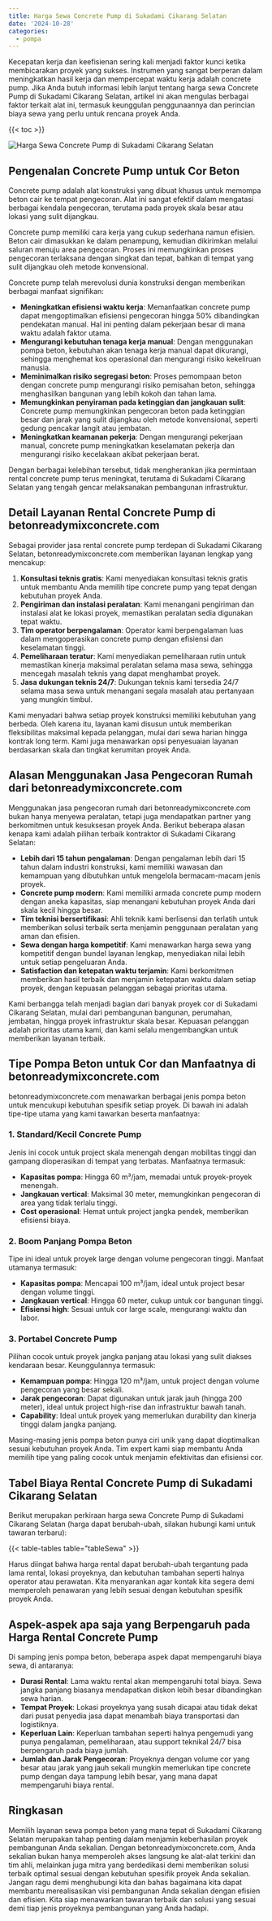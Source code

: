 ```yaml
---
title: Harga Sewa Concrete Pump di Sukadami Cikarang Selatan
date: '2024-10-28'
categories:
  - pompa
---
```


Kecepatan kerja dan keefisienan sering kali menjadi faktor kunci ketika membicarakan proyek yang sukses. Instrumen yang sangat berperan dalam meningkatkan hasil kerja dan mempercepat waktu kerja adalah concrete pump. Jika Anda butuh informasi lebih lanjut tentang harga sewa Concrete Pump di Sukadami Cikarang Selatan, artikel ini akan mengulas berbagai faktor terkait alat ini, termasuk keunggulan penggunaannya dan perincian biaya sewa yang perlu untuk rencana proyek Anda.

{{< toc >}}

![Harga Sewa Concrete Pump di Sukadami Cikarang Selatan](https://betoncor8.github.io/pump/concrete-pump%20(19).png)

## Pengenalan Concrete Pump untuk Cor Beton

Concrete pump adalah alat konstruksi yang dibuat khusus untuk memompa beton cair ke tempat pengecoran. Alat ini sangat efektif dalam mengatasi berbagai kendala pengecoran, terutama pada proyek skala besar atau lokasi yang sulit dijangkau.

Concrete pump memiliki cara kerja yang cukup sederhana namun efisien. Beton cair dimasukkan ke dalam penampung, kemudian dikirimkan melalui saluran menuju area pengecoran. Proses ini memungkinkan proses pengecoran terlaksana dengan singkat dan tepat, bahkan di tempat yang sulit dijangkau oleh metode konvensional.

Concrete pump telah merevolusi dunia konstruksi dengan memberikan berbagai manfaat signifikan:

- **Meningkatkan efisiensi waktu kerja**: Memanfaatkan concrete pump dapat mengoptimalkan efisiensi pengecoran hingga 50% dibandingkan pendekatan manual. Hal ini penting dalam pekerjaan besar di mana waktu adalah faktor utama.
- **Mengurangi kebutuhan tenaga kerja manual**: Dengan menggunakan pompa beton, kebutuhan akan tenaga kerja manual dapat dikurangi, sehingga menghemat kos operasional dan mengurangi risiko kekeliruan manusia.
- **Meminimalkan risiko segregasi beton**: Proses pemompaan beton dengan concrete pump mengurangi risiko pemisahan beton, sehingga menghasilkan bangunan yang lebih kokoh dan tahan lama.
- **Memungkinkan penyiraman pada ketinggian dan jangkauan sulit**: Concrete pump memungkinkan pengecoran beton pada ketinggian besar dan jarak yang sulit dijangkau oleh metode konvensional, seperti gedung pencakar langit atau jembatan.
- **Meningkatkan keamanan pekerja**: Dengan mengurangi pekerjaan manual, concrete pump meningkatkan keselamatan pekerja dan mengurangi risiko kecelakaan akibat pekerjaan berat.

Dengan berbagai kelebihan tersebut, tidak mengherankan jika permintaan rental concrete pump terus meningkat, terutama di Sukadami Cikarang Selatan yang tengah gencar melaksanakan pembangunan infrastruktur.

## Detail Layanan Rental Concrete Pump di betonreadymixconcrete.com

Sebagai provider jasa rental concrete pump terdepan di Sukadami Cikarang Selatan, betonreadymixconcrete.com memberikan layanan lengkap yang mencakup:

1. **Konsultasi teknis gratis**: Kami menyediakan konsultasi teknis gratis untuk membantu Anda memilih tipe concrete pump yang tepat dengan kebutuhan proyek Anda.
2. **Pengiriman dan instalasi peralatan**: Kami menangani pengiriman dan instalasi alat ke lokasi proyek, memastikan peralatan sedia digunakan tepat waktu.
3. **Tim operator berpengalaman**: Operator kami berpengalaman luas dalam mengoperasikan concrete pump dengan efisiensi dan keselamatan tinggi.
4. **Pemeliharaan teratur**: Kami menyediakan pemeliharaan rutin untuk memastikan kinerja maksimal peralatan selama masa sewa, sehingga mencegah masalah teknis yang dapat menghambat proyek.
5. **Jasa dukungan teknis 24/7**: Dukungan teknis kami tersedia 24/7 selama masa sewa untuk menangani segala masalah atau pertanyaan yang mungkin timbul.

Kami menyadari bahwa setiap proyek konstruksi memiliki kebutuhan yang berbeda. Oleh karena itu, layanan kami disusun untuk memberikan fleksibilitas maksimal kepada pelanggan, mulai dari sewa harian hingga kontrak long term. Kami juga menawarkan opsi penyesuaian layanan berdasarkan skala dan tingkat kerumitan proyek Anda.

## Alasan Menggunakan Jasa Pengecoran Rumah dari betonreadymixconcrete.com

Menggunakan jasa pengecoran rumah dari betonreadymixconcrete.com bukan hanya menyewa peralatan, tetapi juga mendapatkan partner yang berkomitmen untuk kesuksesan proyek Anda. Berikut beberapa alasan kenapa kami adalah pilihan terbaik kontraktor di Sukadami Cikarang Selatan:

- **Lebih dari 15 tahun pengalaman**: Dengan pengalaman lebih dari 15 tahun dalam industri konstruksi, kami memiliki wawasan dan kemampuan yang dibutuhkan untuk mengelola bermacam-macam jenis proyek.
- **Concrete pump modern**: Kami memiliki armada concrete pump modern dengan aneka kapasitas, siap menangani kebutuhan proyek Anda dari skala kecil hingga besar.
- **Tim teknisi bersertifikasi**: Ahli teknik kami berlisensi dan terlatih untuk memberikan solusi terbaik serta menjamin penggunaan peralatan yang aman dan efisien.
- **Sewa dengan harga kompetitif**: Kami menawarkan harga sewa yang kompetitif dengan bundel layanan lengkap, menyediakan nilai lebih untuk setiap pengeluaran Anda.
- **Satisfaction dan ketepatan waktu terjamin**: Kami berkomitmen memberikan hasil terbaik dan menjamin ketepatan waktu dalam setiap proyek, dengan kepuasan pelanggan sebagai prioritas utama.

Kami berbangga telah menjadi bagian dari banyak proyek cor di Sukadami Cikarang Selatan, mulai dari pembangunan bangunan, perumahan, jembatan, hingga proyek infrastruktur skala besar. Kepuasan pelanggan adalah prioritas utama kami, dan kami selalu mengembangkan untuk memberikan layanan terbaik.

## Tipe Pompa Beton untuk Cor dan Manfaatnya di betonreadymixconcrete.com

betonreadymixconcrete.com menawarkan berbagai jenis pompa beton untuk mencukupi kebutuhan spesifik setiap proyek. Di bawah ini adalah tipe-tipe utama yang kami tawarkan beserta manfaatnya:

### 1\. Standard/Kecil Concrete Pump

Jenis ini cocok untuk project skala menengah dengan mobilitas tinggi dan gampang dioperasikan di tempat yang terbatas. Manfaatnya termasuk:

- **Kapasitas pompa**: Hingga 60 m³/jam, memadai untuk proyek-proyek menengah.
- **Jangkauan vertical**: Maksimal 30 meter, memungkinkan pengecoran di area yang tidak terlalu tinggi.
- **Cost operasional**: Hemat untuk project jangka pendek, memberikan efisiensi biaya.

### 2\. Boom Panjang Pompa Beton

Tipe ini ideal untuk proyek large dengan volume pengecoran tinggi. Manfaat utamanya termasuk:

- **Kapasitas pompa**: Mencapai 100 m³/jam, ideal untuk project besar dengan volume tinggi.
- **Jangkauan vertical**: Hingga 60 meter, cukup untuk cor bangunan tinggi.
- **Efisiensi high**: Sesuai untuk cor large scale, mengurangi waktu dan labor.

### 3\. Portabel Concrete Pump

Pilihan cocok untuk proyek jangka panjang atau lokasi yang sulit diakses kendaraan besar. Keunggulannya termasuk:

- **Kemampuan pompa**: Hingga 120 m³/jam, untuk project dengan volume pengecoran yang besar sekali.
- **Jarak pengecoran**: Dapat digunakan untuk jarak jauh (hingga 200 meter), ideal untuk project high-rise dan infrastruktur bawah tanah.
- **Capability**: Ideal untuk proyek yang memerlukan durability dan kinerja tinggi dalam jangka panjang.

Masing-masing jenis pompa beton punya ciri unik yang dapat dioptimalkan sesuai kebutuhan proyek Anda. Tim expert kami siap membantu Anda memilih tipe yang paling cocok untuk menjamin efektivitas dan efisiensi cor.

## Tabel Biaya Rental Concrete Pump di Sukadami Cikarang Selatan

Berikut merupakan perkiraan harga sewa Concrete Pump di Sukadami Cikarang Selatan (harga dapat berubah-ubah, silakan hubungi kami untuk tawaran terbaru):

{{< table-tables table="tableSewa" >}}

Harus diingat bahwa harga rental dapat berubah-ubah tergantung pada lama rental, lokasi proyeknya, dan kebutuhan tambahan seperti halnya operator atau perawatan. Kita menyarankan agar kontak kita segera demi memperoleh penawaran yang lebih sesuai dengan kebutuhan spesifik proyek Anda.

## Aspek-aspek apa saja yang Berpengaruh pada Harga Rental Concrete Pump

Di samping jenis pompa beton, beberapa aspek dapat mempengaruhi biaya sewa, di antaranya:

- **Durasi Rental**: Lama waktu rental akan mempengaruhi total biaya. Sewa jangka panjang biasanya mendapatkan diskon lebih besar dibandingkan sewa harian.
- **Tempat Proyek**: Lokasi proyeknya yang susah dicapai atau tidak dekat dari pusat penyedia jasa dapat menambah biaya transportasi dan logistiknya.
- **Keperluan Lain**: Keperluan tambahan seperti halnya pengemudi yang punya pengalaman, pemeliharaan, atau support teknikal 24/7 bisa berpengaruh pada biaya jumlah.
- **Jumlah dan Jarak Pengecoran**: Proyeknya dengan volume cor yang besar atau jarak yang jauh sekali mungkin memerlukan tipe concrete pump dengan daya tampung lebih besar, yang mana dapat mempengaruhi biaya rental.

## Ringkasan

Memilih layanan sewa pompa beton yang mana tepat di Sukadami Cikarang Selatan merupakan tahap penting dalam menjamin keberhasilan proyek pembangunan Anda sekalian. Dengan betonreadymixconcrete.com, Anda sekalian bukan hanya memperoleh akses langsung ke alat-alat terkini dan tim ahli, melainkan juga mitra yang berdedikasi demi memberikan solusi terbaik optimal sesuai dengan kebutuhan spesifik proyek Anda sekalian. Jangan ragu demi menghubungi kita dan bahas bagaimana kita dapat membantu merealisasikan visi pembangunan Anda sekalian dengan efisien dan efisien. Kita siap menawarkan tawaran terbaik dan solusi yang sesuai demi tiap jenis proyeknya pembangunan yang Anda hadapi.
